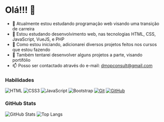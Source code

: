 # Olá!!! 👋

- 🔭 Atualmente estou estudando programação web visando uma transição de carreira
- 🌱 Estou estudando desenvolvimento web, nas tecnologias HTML, CSS, JavaScript, VueJS, e PHP
- 🤔 Como estou iniciando, adicionarei diversos projetos feitos nos cursos que estou fazendo
- 💬 Também tentarei desenvolver alguns projetos a parte, visando portifólio
- 📫 Posso ser contactado através do e-mail: dmopconsult@gmail.com

### Habilidades

![HTML](https://img.shields.io/badge/HTML-000?style=for-the-badge&logo=html5&logoColor=30A3DC)
![CSS3](https://img.shields.io/badge/CSS3-000?style=for-the-badge&logo=css3&logoColor=E94D5F)
![JavaScript](https://img.shields.io/badge/JavaScript-000?style=for-the-badge&logo=javascript&logoColor=F0DB4F)
![Bootstrap](https://img.shields.io/badge/bootstrap-000?style=for-the-badge&logo=bootstrap&logoColor=553C7B)
[![Git](https://img.shields.io/badge/Git-000?style=for-the-badge&logo=git&logoColor=E94D5F)](https://git-scm.com/doc)
[![GitHub](https://img.shields.io/badge/GitHub-000?style=for-the-badge&logo=github&logoColor=30A3DC)](https://docs.github.com/)

### GitHub Stats

![GitHub Stats](https://github-readme-stats.vercel.app/api?username=ationdev&theme=transparent&bg_color=000&border_color=30A3DC&show_icons=true&icon_color=30A3DC&title_color=E94D5F&text_color=FFF)
![Top Langs](https://github-readme-stats-git-masterrstaa-rickstaa.vercel.app/api/top-langs/?username=ationdev&layout=compact&bg_color=000&border_color=30A3DC&title_color=E94D5F&text_color=FFF)
